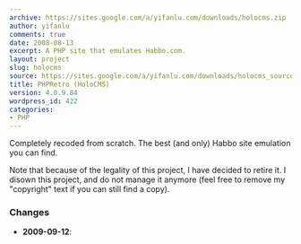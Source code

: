 ```yaml
---
archive: https://sites.google.com/a/yifanlu.com/downloads/holocms.zip
author: yifanlu
comments: true
date: 2008-08-13
excerpt: A PHP site that emulates Habbo.com.
layout: project
slug: holocms
source: https://sites.google.com/a/yifanlu.com/downloads/holocms_source.zip
title: PHPRetro (HoloCMS)
version: 4.0.9.84
wordpress_id: 422
categories:
- PHP
---
```


Completely recoded from scratch. The best (and only) Habbo site emulation you can find.

Note that because of the legality of this project, I have decided to retire it. I disown this project, and do not manage it anymore (feel free to remove my "copyright" text if you can still find a copy).

### Changes

* **2009-09-12**: 

